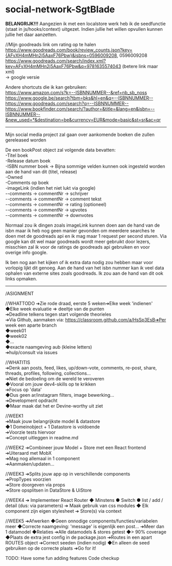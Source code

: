 # social-network-SgtBlade

**BELANGRIJK!!!** Aangezien ik met een localstore werk heb ik de seedfunctie (staat in js/hooks/context) uitgezet. Indien jullie het willen opvullen kunnen jullie het daar aanzetten.


//Mijn goodreads link om rating op te halen  \
https://www.goodreads.com/book/review_counts.json?key={AFvXH4mMHn2j5AaxF76Pbw}&isbns=0596009208, 0596009208  \
https://www.goodreads.com/search/index.xml?key=AFvXH4mMHn2j5AaxF76Pbw&q=9781635574043 (betere link maar xml) \
      -> google versie

Andere shortcuts die ik kan gebruiken: \
https://www.amazon.com/s?k=--ISBNNUMMER--&ref=nb_sb_noss \
https://www.google.be/search?tbm=bks&hl=en&q=--ISBNNUMMER-- \
https://www.goodreads.com/search?q=--ISBNNUMMER-- \
https://www.bookfinder.com/search/?author=&title=&lang=en&isbn=--ISBNNUMMER--&new_used=*&destination=be&currency=EUR&mode=basic&st=sr&ac=qr

--------------

Mijn social media project zal gaan over aankomende boeken die zullen gereleased worden

De een bookPost object zal volgende data bevatten: \
-Titel boek \
-Release datum boek \
-ISBN nummer boek -> Bijna sommige velden kunnen ook ingesteld worden aan de hand van dit (titel, release) \
-Owned \
-Comments op boek \
-imageLink (indien het niet lukt via google) \
--comments -> commentNr -> schrijver \
--comments -> commentNr -> comment tekst \
--comments -> commentNr -> rating (optioneel) \
--comments -> commentNr -> upvotes \
--comments -> commentNr -> downvotes

Normaal zou ik dingen zoals imageLink kunnen doen aan de hand van de isbn maar ik heb nog geen manier gevonden om meerdere searches te doen met de goodreads api en ik mag maar 1 request per second sturen.
Via google kan dit wel maar goodreads wordt meer gebruikt door lezers, misschien zal ik voor de ratings de goodreads api gebruiken en voor overige info google.

Ik ben nog aan het kijken of ik extra data nodig zou hebben maar voor vorlopig lijkt dit genoeg. Aan de hand van het isbn nummer kan ik veel data ophalen van externe sites zoals goodreads. Ik zou aan de hand van dit ook links opmaken.

--------------

/ASIGNMENT

//WHATTODO
➔Zie rode draad, eerste 5 weken➔Elke week 'indienen' \
    ◆Elke week evaluatie => deeltje van de punten \
➔Deadline telkens tegen start volgende theorieles \
➔Via Github, aanmaken via: https://classroom.github.com/a/HsSp3EsB➔Per week een aparte branch \
    ◆week01 \
    ◆week02 \
    ◆...  \
    ◆exacte naamgeving aub (kleine letters) \
➔hulp/consult via issues

//WHATITIS \
➔Denk aan posts, feed, likes, up/down-vote, comments, re-post, share, threads, profiles, following, collections... \
➔Niet de bedoeling om de wereld te veroveren \
    ◆Vooral om jouw dev4-skills op te krikken \
➔Focus op 'data' \
    ◆Dus geen ar/instagram filters, image bewerking... \
➔Development opdracht \
    ◆Maar maak dat het er Devine-worthy uit ziet


//WEEK1 \
➔Maak jouw belangrijkste model & datastore \
    ◆1 Domeinobject + 1 Datastore is voldoende \
➔Voorzie tests hiervoor \
➔Concept uitleggen in readme.md


//WEEK2
➔Combineer jouw Model + Store met een React frontend \
➔Uiteraard met MobX \
➔Mag nog allemaal in 1 component \
➔Aanmaken/updaten...

//WEEK3
➔Splits jouw app op in verschillende components \
➔PropTypes voorzien \
➔Store doorgeven via props \
➔Store opsplitsen in DataStore & UiStore

//WEEK4
➔ Implementeer React Router
    ◆ Minstens
        ● Switch
        ● list / add / detail (dus: via parameters)
➔ Maak gebruik van css modules
    ◆ Elk component zijn eigen stylesheet
➔ Store(s) via context

//WEEK5
➔Afwerken
    ◆Geen onnodige components/functies/variabelen meer
    ◆Correcte naamgeving: 'message' is eigenlijk een post...
➔Meer dan 1 datamodel
    ◆Relaties
➔Alle datamodels & stores getest
    ◆> 90% coverage
    ◆Plaats de extra jest config in de package.json
➔Routes in een apart ROUTES object
➔Correct seeden (indien nodig)
    ◆En alleen de seed gebruiken op de correcte plaats
➔Go for it!


TODO:
Have some fun adding features
Code checkup